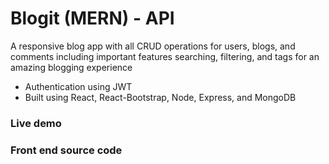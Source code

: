 # Blogit (MERN) - API

<p>A responsive blog app with all CRUD operations for users, blogs, and comments including important features searching, filtering, and tags for an amazing blogging experience</p>

- Authentication using JWT
- Built using React, React-Bootstrap, Node, Express, and MongoDB

<h3>Live demo</h3>

<h3>Front end source code</h3>
